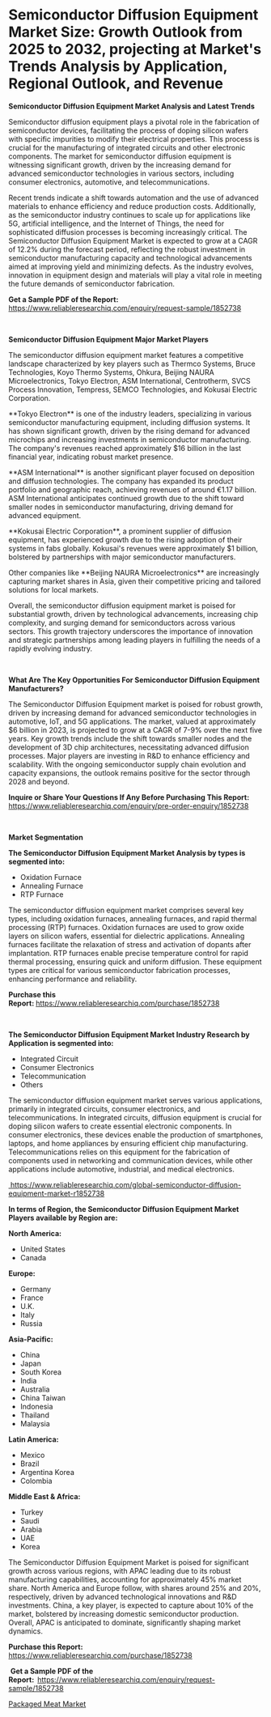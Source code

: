 <p><h1>Semiconductor Diffusion Equipment Market Size: Growth Outlook from 2025 to 2032, projecting at Market's Trends Analysis by Application, Regional Outlook, and Revenue</h1></p><p><strong>Semiconductor Diffusion Equipment Market Analysis and Latest Trends</strong></p>
<p><p>Semiconductor diffusion equipment plays a pivotal role in the fabrication of semiconductor devices, facilitating the process of doping silicon wafers with specific impurities to modify their electrical properties. This process is crucial for the manufacturing of integrated circuits and other electronic components. The market for semiconductor diffusion equipment is witnessing significant growth, driven by the increasing demand for advanced semiconductor technologies in various sectors, including consumer electronics, automotive, and telecommunications.</p><p>Recent trends indicate a shift towards automation and the use of advanced materials to enhance efficiency and reduce production costs. Additionally, as the semiconductor industry continues to scale up for applications like 5G, artificial intelligence, and the Internet of Things, the need for sophisticated diffusion processes is becoming increasingly critical. The Semiconductor Diffusion Equipment Market is expected to grow at a CAGR of 12.2% during the forecast period, reflecting the robust investment in semiconductor manufacturing capacity and technological advancements aimed at improving yield and minimizing defects. As the industry evolves, innovation in equipment design and materials will play a vital role in meeting the future demands of semiconductor fabrication.</p></p>
<p><strong>Get a Sample PDF of the Report:&nbsp;</strong> <a href="https://www.reliableresearchiq.com/enquiry/request-sample/1852738?utm_campaign=2797&utm_medium=2&utm_source=Github&utm_content=ia&utm_term=28022025&utm_id=semiconductor-diffusion-equipment">https://www.reliableresearchiq.com/enquiry/request-sample/1852738</a></p>
<p>&nbsp;</p>
<p><strong>Semiconductor Diffusion Equipment Major Market Players</strong></p>
<p><p>The semiconductor diffusion equipment market features a competitive landscape characterized by key players such as Thermco Systems, Bruce Technologies, Koyo Thermo Systems, Ohkura, Beijing NAURA Microelectronics, Tokyo Electron, ASM International, Centrotherm, SVCS Process Innovation, Tempress, SEMCO Technologies, and Kokusai Electric Corporation.</p><p>**Tokyo Electron** is one of the industry leaders, specializing in various semiconductor manufacturing equipment, including diffusion systems. It has shown significant growth, driven by the rising demand for advanced microchips and increasing investments in semiconductor manufacturing. The company's revenues reached approximately $16 billion in the last financial year, indicating robust market presence.</p><p>**ASM International** is another significant player focused on deposition and diffusion technologies. The company has expanded its product portfolio and geographic reach, achieving revenues of around €1.17 billion. ASM International anticipates continued growth due to the shift toward smaller nodes in semiconductor manufacturing, driving demand for advanced equipment.</p><p>**Kokusai Electric Corporation**, a prominent supplier of diffusion equipment, has experienced growth due to the rising adoption of their systems in fabs globally. Kokusai's revenues were approximately $1 billion, bolstered by partnerships with major semiconductor manufacturers.</p><p>Other companies like **Beijing NAURA Microelectronics** are increasingly capturing market shares in Asia, given their competitive pricing and tailored solutions for local markets. </p><p>Overall, the semiconductor diffusion equipment market is poised for substantial growth, driven by technological advancements, increasing chip complexity, and surging demand for semiconductors across various sectors. This growth trajectory underscores the importance of innovation and strategic partnerships among leading players in fulfilling the needs of a rapidly evolving industry.</p></p>
<p>&nbsp;</p>
<p><strong>What Are The Key Opportunities For Semiconductor Diffusion Equipment Manufacturers?</strong></p>
<p><p>The Semiconductor Diffusion Equipment market is poised for robust growth, driven by increasing demand for advanced semiconductor technologies in automotive, IoT, and 5G applications. The market, valued at approximately $6 billion in 2023, is projected to grow at a CAGR of 7-9% over the next five years. Key growth trends include the shift towards smaller nodes and the development of 3D chip architectures, necessitating advanced diffusion processes. Major players are investing in R&D to enhance efficiency and scalability. With the ongoing semiconductor supply chain evolution and capacity expansions, the outlook remains positive for the sector through 2028 and beyond.</p></p>
<p><strong>Inquire or Share Your Questions If Any Before Purchasing This Report:</strong> <a href="https://www.reliableresearchiq.com/enquiry/pre-order-enquiry/1852738?utm_campaign=2797&utm_medium=2&utm_source=Github&utm_content=ia&utm_term=28022025&utm_id=semiconductor-diffusion-equipment">https://www.reliableresearchiq.com/enquiry/pre-order-enquiry/1852738</a></p>
<p>&nbsp;</p>
<p><strong>Market Segmentation</strong></p>
<p><strong>The Semiconductor Diffusion Equipment Market Analysis by types is segmented into:</strong></p>
<p><ul><li>Oxidation Furnace</li><li>Annealing Furnace</li><li>RTP Furnace</li></ul></p>
<p><p>The semiconductor diffusion equipment market comprises several key types, including oxidation furnaces, annealing furnaces, and rapid thermal processing (RTP) furnaces. Oxidation furnaces are used to grow oxide layers on silicon wafers, essential for dielectric applications. Annealing furnaces facilitate the relaxation of stress and activation of dopants after implantation. RTP furnaces enable precise temperature control for rapid thermal processing, ensuring quick and uniform diffusion. These equipment types are critical for various semiconductor fabrication processes, enhancing performance and reliability.</p></p>
<p><strong>Purchase this Report:&nbsp;</strong><a href="https://www.reliableresearchiq.com/purchase/1852738?utm_campaign=2797&utm_medium=2&utm_source=Github&utm_content=ia&utm_term=28022025&utm_id=semiconductor-diffusion-equipment">https://www.reliableresearchiq.com/purchase/1852738</a></p>
<p>&nbsp;</p>
<p><strong>The Semiconductor Diffusion Equipment Market Industry Research by Application is segmented into:</strong></p>
<p><ul><li>Integrated Circuit</li><li>Consumer Electronics</li><li>Telecommunication</li><li>Others</li></ul></p>
<p><p>The semiconductor diffusion equipment market serves various applications, primarily in integrated circuits, consumer electronics, and telecommunications. In integrated circuits, diffusion equipment is crucial for doping silicon wafers to create essential electronic components. In consumer electronics, these devices enable the production of smartphones, laptops, and home appliances by ensuring efficient chip manufacturing. Telecommunications relies on this equipment for the fabrication of components used in networking and communication devices, while other applications include automotive, industrial, and medical electronics.</p></p>
<p><a href="https://www.reliableresearchiq.com/global-semiconductor-diffusion-equipment-market-r1852738?utm_campaign=2797&utm_medium=2&utm_source=Github&utm_content=ia&utm_term=28022025&utm_id=semiconductor-diffusion-equipment">&nbsp;https://www.reliableresearchiq.com/global-semiconductor-diffusion-equipment-market-r1852738</a></p>
<p><strong>In terms of Region, the Semiconductor Diffusion Equipment Market Players available by Region are:</strong></p>
<p>
    <p> <strong> North America: </strong>
        <ul>
            <li>United States</li>
            <li>Canada</li>
        </ul>
        </p> 
    <p> <strong> Europe: </strong>
        <ul>
            <li>Germany</li>
            <li>France</li>
            <li>U.K.</li>
            <li>Italy</li>
            <li>Russia</li>
        </ul>
        </p> 
    <p> <strong> Asia-Pacific: </strong>
        <ul>
            <li>China</li>
            <li>Japan</li>
            <li>South Korea</li>
            <li>India</li>
            <li>Australia</li>
            <li>China Taiwan</li>
            <li>Indonesia</li>
            <li>Thailand</li>
            <li>Malaysia</li>
        </ul>
        </p> 
    <p> <strong> Latin America: </strong>
        <ul>
            <li>Mexico</li>
            <li>Brazil</li>
            <li>Argentina Korea</li>
            <li>Colombia</li>
        </ul>
        </p> 
    <p> <strong> Middle East & Africa: </strong>
        <ul>
            <li>Turkey</li>
            <li>Saudi</li>
            <li>Arabia</li>
            <li>UAE</li>
            <li>Korea</li>
        </ul>
    </p>
    </p>
<p><p>The Semiconductor Diffusion Equipment Market is poised for significant growth across various regions, with APAC leading due to its robust manufacturing capabilities, accounting for approximately 45% market share. North America and Europe follow, with shares around 25% and 20%, respectively, driven by advanced technological innovations and R&D investments. China, a key player, is expected to capture about 10% of the market, bolstered by increasing domestic semiconductor production. Overall, APAC is anticipated to dominate, significantly shaping market dynamics.</p></p>
<p><strong>Purchase this Report: </strong><a href="https://www.reliableresearchiq.com/purchase/1852738?utm_campaign=2797&utm_medium=2&utm_source=Github&utm_content=ia&utm_term=28022025&utm_id=semiconductor-diffusion-equipment">https://www.reliableresearchiq.com/purchase/1852738</a></p>
<p>&nbsp;<strong>Get a Sample PDF of the Report:&nbsp;&nbsp;</strong><a href="https://www.reliableresearchiq.com/enquiry/request-sample/1852738?utm_campaign=2797&utm_medium=2&utm_source=Github&utm_content=ia&utm_term=28022025&utm_id=semiconductor-diffusion-equipment">https://www.reliableresearchiq.com/enquiry/request-sample/1852738</a></p>
<p><strong></strong></p>
<p><p><a href="https://github.com/catlowdarcys/Market-Research-Report-List-1/blob/main/packaged-meat-market.md?utm_campaign=2797&utm_medium=2&utm_source=Github&utm_content=ia&utm_term=28022025&utm_id=semiconductor-diffusion-equipment">Packaged Meat Market</a></p></p>